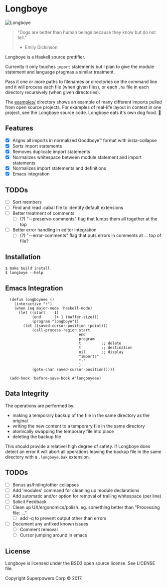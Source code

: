 # Longboye

![Longboye](https://github.com/lgastako/longboye/blob/master/longboye.jpg?raw=true "Longboye")

> "Dogs are better than human beings because they know but do not tell."
> - Emily Dickinson

Longboye is a Haskell source prettifier.

Currently it only touches `import` statements but I plan to give the module
statement and language pragmas a similar treatment.

Pass it one or more paths to filenames or directories on the command line and
it will process each file (when given files), or each `.hs` file in each
directory recursively (when given directories).

The [examples/](examples/) directory shows an example of many different imports
pulled from open source projects.  For examples of real-life layout in context
in one project, see the Longboye source code.  Longboye eats it's own dog
food. 🐶

## Features

- [X] Aligns all imports in normalized Goodboye™ format with insta-collapse
- [X] Sorts import statements
- [X] Removes duplicate import statements
- [X] Normalizes whitespace between module statement and import statements
- [X] Normalizes import statements and definitions
- [X] Emacs integration

## TODOs

- [ ] Sort members
- [ ] Find and read .cabal file to identify default extensions
- [ ] Better treatment of comments
  - [ ] (?) "--preserve-comments" flag that lumps them all together at the top
- [ ] Better error handling in editor integration
  - [ ] (?) "--error-comments" flag that puts errors in comments at ... top of file?

## Installation

    $ make build install
    $ longboye --help

## Emacs Integration

```elisp
  (defun longboyeee ()
    (interactive "r")
    (when (eq major-mode 'haskell-mode)
      (let ((start    1)
            (end      (+ 1 (buffer-size)))
            (program "longboye"))
        (let ((saved-cursor-position (point)))
            (call-process-region start
                                 end
                                 program
                                 t         ;; delete
                                 t         ;; destination
                                 nil       ;; display
                                 "imports"
                                 "-"
                                 )
            (goto-char saved-cursor-position)))))

  (add-hook 'before-save-hook #'longboyeee)
```

## Data Integrity

The operations are performed by:

- making a temporary backup of the file in the same directory as the original
- writing the new content to a temporary file in the same directory
- atomically swapping the temporary file into place
- deleting the backup file

This should provide a relativel high degree of safety.  If Longboye does detect
an error it will abort all operations leaving the backup file in the same
directory with a `.longboye.bak` extension.

## TODOs

- [ ] Bonus as/hiding/other collapses
- [ ] Add 'modules' command for cleaning up module declarations
- [ ] Add automatic and/or option for removal of trailing whitespace (per line)
- [ ] Solicit Feedback
- [ ] Clean up UX/ergonomics/polish.  eg. something better than "Processing file: ..."
  - [ ] add -q to prevent output other than errors
- [ ] Document any unfixed known issues
  - [ ] Comment removal
  - [ ] Cursor jumping around in emacs

## License

Longboye is licensed under the BSD3 open source license.  See LICENSE file.

Copyright Superpowers Corp © 2017.

